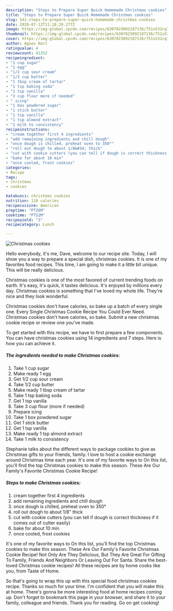 ```yaml
---
description: "Steps to Prepare Super Quick Homemade Christmas cookies"
title: "Steps to Prepare Super Quick Homemade Christmas cookies"
slug: 541-steps-to-prepare-super-quick-homemade-christmas-cookies
date: 2020-07-12T11:18:29.277Z
image: https://img-global.cpcdn.com/recipes/6307023092187136/751x532cq70/christmas-cookies-recipe-main-photo.jpg
thumbnail: https://img-global.cpcdn.com/recipes/6307023092187136/751x532cq70/christmas-cookies-recipe-main-photo.jpg
cover: https://img-global.cpcdn.com/recipes/6307023092187136/751x532cq70/christmas-cookies-recipe-main-photo.jpg
author: Agnes Hart
ratingvalue: 4
reviewcount: 41252
recipeingredient:
- "1 cup sugar"
- "1 egg"
- "1/2 cup sour cream"
- "1/2 cup butter"
- "1 tbsp cream of tartar"
- "1 tsp baking soda"
- "1 tsp vanilla"
- "3 cup flour more if needed"
- " icing"
- "1 box powdered sugar"
- "1 stick butter"
- "1 tsp vanilla"
- "1 tsp almond extract"
- "1 milk to consistency"
recipeinstructions:
- "cream together first 4 ingredients"
- "add remaining ingredients and chill dough"
- "once dough is chilled, preheat oven to 350°"
- "roll out dough to about 1/8&#34; thick"
- "cut with cookie cutters (you can tell if dough is correct thickness if it comes out of cutter easily)"
- "bake for about 10 min"
- "once cooled, frost cookies"
categories:
- Recipe
tags:
- christmas
- cookies

katakunci: christmas cookies 
nutrition: 110 calories
recipecuisine: American
preptime: "PT26M"
cooktime: "PT52M"
recipeyield: "3"
recipecategory: Lunch

---
```



![Christmas cookies](https://img-global.cpcdn.com/recipes/6307023092187136/751x532cq70/christmas-cookies-recipe-main-photo.jpg)

Hello everybody, it's me, Dave, welcome to our recipe site. Today, I will show you a way to prepare a special dish, christmas cookies. It is one of my favorites food recipes. This time, I am going to make it a little bit unique. This will be really delicious.

Christmas cookies is one of the most favored of current trending foods on earth. It's easy, it's quick, it tastes delicious. It's enjoyed by millions every day. Christmas cookies is something that I've loved my whole life. They're nice and they look wonderful.

Christmas cookies don&#39;t have calories, so bake up a batch of every single one. Every Single Christmas Cookie Recipe You Could Ever Need. Christmas cookies don&#39;t have calories, so bake. Submit a new christmas cookie recipe or review one you&#39;ve made.


To get started with this recipe, we have to first prepare a few components. You can have christmas cookies using 14 ingredients and 7 steps. Here is how you can achieve it.

<!--inarticleads1-->

##### The ingredients needed to make Christmas cookies:

1. Take 1 cup sugar
1. Make ready 1 egg
1. Get 1/2 cup sour cream
1. Take 1/2 cup butter
1. Make ready 1 tbsp cream of tartar
1. Take 1 tsp baking soda
1. Get 1 tsp vanilla
1. Take 3 cup flour (more if needed)
1. Prepare  icing
1. Take 1 box powdered sugar
1. Get 1 stick butter
1. Get 1 tsp vanilla
1. Make ready 1 tsp almond extract
1. Take 1 milk to consistency


Stephanie talks about the different ways to package cookies to give as Christmas gifts to your friends, family. I love to host a cookie exchange around Christmas time each year. It&#39;s one of my favorite ways to On this list, you&#39;ll find the top Christmas cookies to make this season. These Are Our Family&#39;s Favorite Christmas Cookie Recipe! 

<!--inarticleads2-->

##### Steps to make Christmas cookies:

1. cream together first 4 ingredients
1. add remaining ingredients and chill dough
1. once dough is chilled, preheat oven to 350°
1. roll out dough to about 1/8&#34; thick
1. cut with cookie cutters (you can tell if dough is correct thickness if it comes out of cutter easily)
1. bake for about 10 min
1. once cooled, frost cookies


It&#39;s one of my favorite ways to On this list, you&#39;ll find the top Christmas cookies to make this season. These Are Our Family&#39;s Favorite Christmas Cookie Recipe! Not Only Are They Delicious, But They Are Great For Gifting To Family, Friends And Neighbors Or Leaving Out For Santa. Share the best-loved Christmas cookie recipes! All these recipes are by home cooks like you, from Taste of Home. 

So that's going to wrap this up with this special food christmas cookies recipe. Thanks so much for your time. I'm confident that you will make this at home. There's gonna be more interesting food at home recipes coming up. Don't forget to bookmark this page in your browser, and share it to your family, colleague and friends. Thank you for reading. Go on get cooking!
